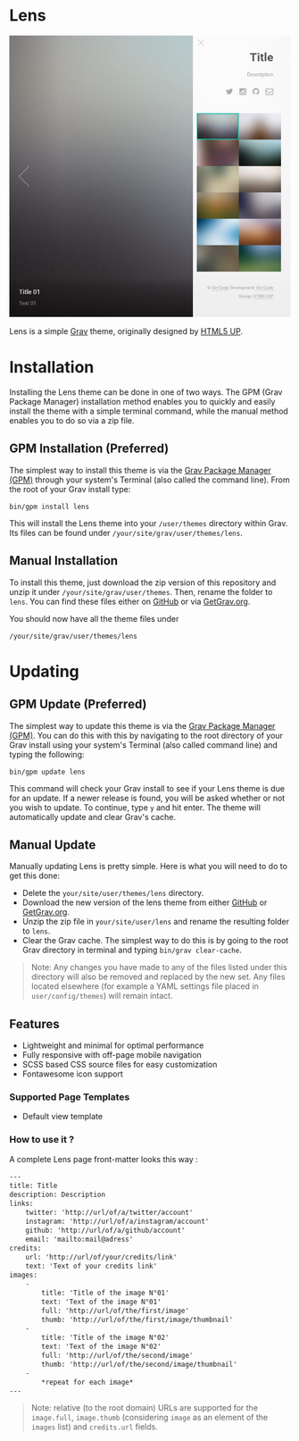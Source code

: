 # Lens

![Lens](screenshot.jpg)

Lens is a simple [Grav](grav) theme, originally designed by [HTML5 UP][html5-up].

# Installation

Installing the Lens theme can be done in one of two ways. The GPM (Grav Package Manager) installation method enables you to quickly and easily install the theme with a simple terminal command, while the manual method enables you to do so via a zip file.

## GPM Installation (Preferred)

The simplest way to install this theme is via the [Grav Package Manager (GPM)][grav-gpm] through your system's Terminal (also called the command line).  From the root of your Grav install type:

    bin/gpm install lens

This will install the Lens theme into your `/user/themes` directory within Grav. Its files can be found under `/your/site/grav/user/themes/lens`.

## Manual Installation

To install this theme, just download the zip version of this repository and unzip it under `/your/site/grav/user/themes`. Then, rename the folder to `lens`. You can find these files either on [GitHub][homepage] or via [GetGrav.org][grav-themes].

You should now have all the theme files under

    /your/site/grav/user/themes/lens

# Updating

## GPM Update (Preferred)

The simplest way to update this theme is via the [Grav Package Manager (GPM)][grav-gpm]. You can do this with this by navigating to the root directory of your Grav install using your system's Terminal (also called command line) and typing the following:

    bin/gpm update lens

This command will check your Grav install to see if your Lens theme is due for an update. If a newer release is found, you will be asked whether or not you wish to update. To continue, type `y` and hit enter. The theme will automatically update and clear Grav's cache.

## Manual Update

Manually updating Lens is pretty simple. Here is what you will need to do to get this done:

* Delete the `your/site/user/themes/lens` directory.
* Download the new version of the lens theme from either [GitHub][homepage] or [GetGrav.org][grav-themes].
* Unzip the zip file in `your/site/user/lens` and rename the resulting folder to `lens`.
* Clear the Grav cache. The simplest way to do this is by going to the root Grav directory in terminal and typing `bin/grav clear-cache`.

> Note: Any changes you have made to any of the files listed under this directory will also be removed and replaced by the new set. Any files located elsewhere (for example a YAML settings file placed in `user/config/themes`) will remain intact.

## Features

* Lightweight and minimal for optimal performance
* Fully responsive with off-page mobile navigation
* SCSS based CSS source files for easy customization
* Fontawesome icon support

### Supported Page Templates

* Default view template

### How to use it ?

A complete Lens page front-matter looks this way :

    ---
    title: Title
    description: Description
    links:
        twitter: 'http://url/of/a/twitter/account'
        instagram: 'http://url/of/a/instagram/account'
        github: 'http://url/of/a/github/account'
        email: 'mailto:mail@adress'
    credits:
        url: 'http://url/of/your/credits/link'
        text: 'Text of your credits link'
    images:
        -
            title: 'Title of the image N°01'
            text: 'Text of the image N°01'
            full: 'http://url/of/the/first/image'
            thumb: 'http://url/of/the/first/image/thumbnail'
        -
            title: 'Title of the image N°02'
            text: 'Text of the image N°02'
            full: 'http://url/of/the/second/image'
            thumb: 'http://url/of/the/second/image/thumbnail'
        -
            *repeat for each image*
    ---

> Note: relative (to the root domain) URLs are supported for the `image.full`, `image.thumb` (considering `image` as an element of the `images` list) and `credits.url` fields.

[grav]: http://github.com/getgrav/grav
[grav-gpm]: http://learn.getgrav.org/advanced/grav-gpm
[grav-themes]: http://getgrav.org/downloads/themes
[homepage]: https://github.com/lab-dev-code/grav-theme-lens
[html5-up]: http://html5up.net/
